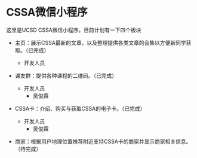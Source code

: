 # CSSA微信小程序

这里是UCSD CSSA微信小程序。目前计划有一下四个板块

- 主页：展示CSSA最新的文章，以及整理提供各类文章的合集以方便新同学获取。（已完成）
  - 开发人员

- 课友群：提供各种课程的二维码。（已完成）
  - 开发人员
    - 吴俊霖

- CSSA卡：介绍、购买与获取CSSA的电子卡。（已完成）
  - 开发人员
    - 吴俊霖



- 商家：根据用户地理位置推荐附近支持CSSA卡的商家并显示商家相关信息。（待完成）
